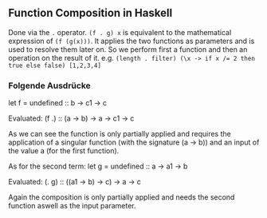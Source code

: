 ## Function Composition in Haskell
Done via the `.` operator.
`(f . g) x` is equivalent to the mathematical expression of `(f (g(x)))`.
It applies the two functions as parameters and is used to resolve them later on.
So we perform first a function and then an operation on the result of it.
e.g.
`(length . filter) (\x -> if x /= 2 then true else false) [1,2,3,4]`

### Folgende Ausdrücke

let f = undefined :: b -> c1 -> c

Evaluated:
(f .) :: (a -> b) -> a -> c1 -> c

As we can see the function is only partially applied and requires the application of a singular function (with the signature (a -> b)) and an input of the value a (for the first function).
 
As for the second term:
let g = undefined :: a -> a1 -> b

Evaluated:
(. g) :: ((a1 -> b) -> c) -> a -> c

Again the composition is only partially applied and needs the second function aswell as the input parameter.
